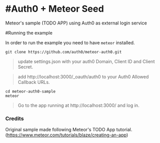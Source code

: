 #Auth0 + Meteor Seed
============================

Meteor's sample (TODO APP) using Auth0 as external login service

#Running the example

In order to run the example you need to have `meteor` installed.

~~~
git clone https://github.com/auth0/meteor-auth0.git
~~~

> update settings.json with your auth0 Domain, Client ID and Client Secret.

> add http://localhost:3000/_oauth/auth0 to your Auth0 Allowed Callback URLs.

~~~
cd meteor-auth0-sample
meteor
~~~

> Go to the app running at http://localhost:3000/ and log in.


### Credits
Original sample made following Meteor's TODO App tutorial. (https://www.meteor.com/tutorials/blaze/creating-an-app)